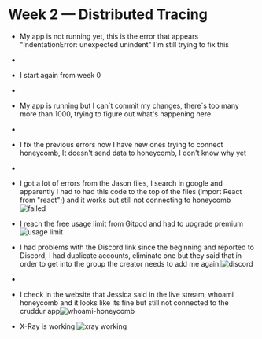# Week 2 — Distributed Tracing

- My app is not running yet, this is the error that appears  "IndentationError: unexpected unindent" I´m still trying to fix this
- 
- I start again from week 0
- 
- My app is running but I can´t commit my changes, there´s too many more than 1000, trying to figure out what's happening here
- 
- I fix the previous errors now I have new ones trying to connect honeycomb, It doesn't send data to honeycomb, I don't know why yet
- 
- I got a lot of errors from the Jason files, I search in google and apparently I had to had this code to the top of the files (import React from "react";) and it works but still not connecting to honeycomb![failed](https://user-images.githubusercontent.com/97815671/224149454-42d7e8bd-6ac6-4e4d-aee9-073f73abe44c.jpg)

- I reach the free usage limit from Gitpod and had to upgrade premium![usage limit](https://user-images.githubusercontent.com/97815671/224149485-134a3d7b-fbd4-445d-864b-204932e14bac.jpg)

- I had problems with the Discord link since the beginning and reported to Discord, I had duplicate accounts, eliminate one but they said that in order to get into the group the creator needs to add me again.![discord](https://user-images.githubusercontent.com/97815671/224149794-107fc01a-554b-42bc-a1df-c24abe9cc82c.jpg)
- 
- I check in the website that Jessica said in the live stream, whoami honeycomb and it looks like its fine but still not connected to the cruddur app![whoami-honeycomb](https://user-images.githubusercontent.com/97815671/224150193-1c7eef2b-ef02-4e88-af28-fcfe56645a1f.jpg)

- X-Ray is working ![xray working](https://user-images.githubusercontent.com/97815671/224150497-a3694c5f-aa97-46a3-aae9-9f0d2e8dbde8.jpg)

